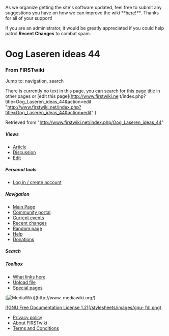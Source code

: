As we organize getting the site's software updated, feel free to submit any
suggestions you have on how we can improve the wiki
_**_[here!](/index.php/User:Hallry/Suggestions "User:Hallry/Suggestions"
)_**_. Thanks for all of your support!

If you are an administrator, it would be greatly appreciated if you could help
patrol **Recent Changes** to combat spam.

# Oog Laseren ideas 44

### From FIRSTwiki

Jump to: navigation, search

There is currently no text in this page, you can [search for this page
title](/index.php/Special:Search/Oog_Laseren_ideas_44 "Special:Search/Oog
Laseren ideas 44" ) in other pages or [edit this page](http://www.firstwiki.ne
t/index.php?title=Oog_Laseren_ideas_44&action=edit
"http://www.firstwiki.net/index.php?title=Oog_Laseren_ideas_44&action=edit" ).

Retrieved from "<http://www.firstwiki.net/index.php/Oog_Laseren_ideas_44>"

##### Views

  * [Article](/index.php?title=Oog_Laseren_ideas_44&action=edit)
  * [Discussion](/index.php?title=Talk:Oog_Laseren_ideas_44&action=edit)
  * [Edit](/index.php?title=Oog_Laseren_ideas_44&action=edit)

##### Personal tools

  * [Log in / create account](/index.php?title=Special:Userlogin&returnto=Oog_Laseren_ideas_44)

[](/index.php/Main_Page "Main Page" )

##### Navigation

  * [Main Page](/index.php/Main_Page)
  * [Community portal](/index.php/FIRSTwiki:Community_portal)
  * [Current events](/index.php/Current_events)
  * [Recent changes](/index.php/Special:Recentchanges)
  * [Random page](/index.php/Special:Random)
  * [Help](/index.php/FIRSTwiki:Help)
  * [Donations](/index.php/FIRSTwiki:Site_support)

##### Search



##### Toolbox

  * [What links here](/index.php/Special:Whatlinkshere/Oog_Laseren_ideas_44)
  * [Upload file](/index.php/Special:Upload)
  * [Special pages](/index.php/Special:Specialpages)

[![MediaWiki](/skins/common/images/poweredby_mediawiki_88x31.png)](http://www.
mediawiki.org/)

[![GNU Free Documentation License 1.2](/stylesheets/images/gnu-
fdl.png)](http://www.gnu.org/copyleft/fdl.html)

  * [Privacy policy](/index.php/FIRSTwiki:Privacy_policy "FIRSTwiki:Privacy policy" )
  * [About FIRSTwiki](/index.php/FIRSTwiki:About "FIRSTwiki:About" )
  * [Terms and Conditions](/index.php/FIRSTwiki:Terms_and_conditions "FIRSTwiki:Terms and conditions" )

